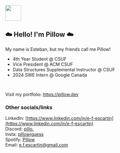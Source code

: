 <img src="https://media.giphy.com/media/VgCDAzcKvsR6OM0uWg/giphy.gif" width="50">

## ☁️ Hello! I'm Pillow ☁️


My name is Esteban, but my friends call me Pillow!

- 4th Year Student @ CSUF
- Vice President @ ACM CSUF
- Data Structures Supplemental Instructor @ CSUF
- 2024 SWE Intern @ Google Canada

<br>

Visit my portfolio:
https://pillow.dev

### Other socials/links

LinkedIn: [https://www.linkedin.com/in/e-f-escartin](https://www.linkedin.com/in/e-f-escartin)<br>
Discord: [pillo.](https://discord.com/users/407963398207176715)<br>
Insta: [pillowiguess](https://www.instagram.com/pillowiguess/)<br>
Spotify: [Pillow](https://open.spotify.com/user/w4kn7ou1m1tnziicyppza0k3n)<br>
Email: [e.f.escartin@gmail.com](mailto:e.f.escartin%40gmail.com)
